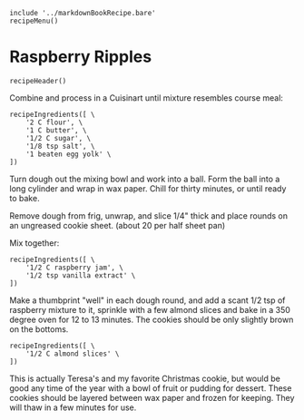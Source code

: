 ~~~ markdown-script
include '../markdownBookRecipe.bare'
recipeMenu()
~~~

# Raspberry Ripples

~~~ markdown-script
recipeHeader()
~~~

Combine and process in a Cuisinart until mixture resembles course meal:

~~~ markdown-script
recipeIngredients([ \
    '2 C flour', \
    '1 C butter', \
    '1/2 C sugar', \
    '1/8 tsp salt', \
    '1 beaten egg yolk' \
])
~~~

Turn dough out the mixing bowl and work into a ball. Form the ball into a long cylinder and wrap in
wax paper. Chill for thirty minutes, or until ready to bake.

Remove dough from frig, unwrap, and slice 1/4" thick and place rounds on an ungreased cookie sheet.
(about 20 per half sheet pan)

Mix together:

~~~ markdown-script
recipeIngredients([ \
    '1/2 C raspberry jam', \
    '1/2 tsp vanilla extract' \
])
~~~

Make a thumbprint "well" in each dough round, and add a scant 1/2 tsp of raspberry mixture to it,
sprinkle with a few almond slices and bake in a 350 degree oven for 12 to 13 minutes. The cookies
should be only slightly brown on the bottoms.

~~~ markdown-script
recipeIngredients([ \
    '1/2 C almond slices' \
])
~~~

This is actually Teresa's and my favorite Christmas cookie, but would be good any time of the year
with a bowl of fruit or pudding for dessert. These cookies should be layered between wax paper and
frozen for keeping. They will thaw in a few minutes for use.
